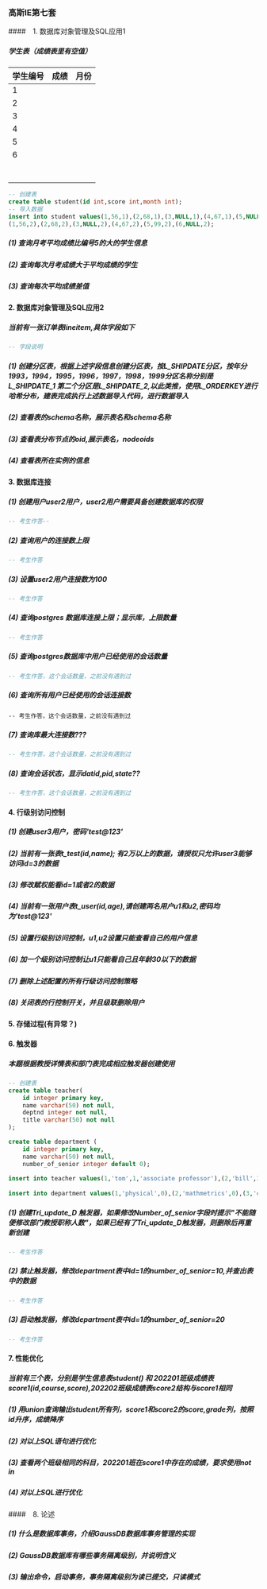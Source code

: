 ### 高斯IE第七套

####　1. 数据库对象管理及SQL应用1

##### 学生表（成绩表里有空值）

| 学生编号 | 成绩 | 月份 |
| :------- | ---- | ---- |
| 1        |      |      |
| 2        |      |      |
| 3        |      |      |
| 4        |      |      |
| 5        |      |      |
| 6        |      |      |
|          |      |      |
|          |      |      |
|          |      |      |
|          |      |      |
|          |      |      |
|          |      |      |
|          |      |      |



```sql
-- 创建表 
create table student(id int,score int,month int);
-- 导入数据 
insert into student values(1,56,1),(2,68,1),(3,NULL,1),(4,67,1),(5,NULL,1),(6,53,1)
(1,56,2),(2,68,2),(3,NULL,2),(4,67,2),(5,99,2),(6,NULL,2);
```

##### (1) 查询月考平均成绩比编号5的大的学生信息

##### (2) 查询每次月考成绩大于平均成绩的学生

##### (3) 查询每次平均成绩差值

#### 2. 数据库对象管理及SQL应用2

##### 当前有一张订单表lineitem,具体字段如下

```sql
-- 字段说明
```

##### (1) 创建分区表，根据上述字段信息创建分区表，按L_SHIPDATE分区，按年分1993，1994，1995，1996，1997，1998，1999分区名称分别是L_SHIPDATE_1 第二个分区是L_SHIPDATE_2,以此类推，使用L_ORDERKEY进行哈希分布，建表完成执行上述数据导入代码，进行数据导入

##### (2) 查看表的schema名称，展示表名和schema名称

##### (3) 查看表分布节点的oid,展示表名，nodeoids

##### (4) 查看表所在实例的信息

#### 3. 数据库连接

##### (1) 创建用户user2用户，user2用户需要具备创建数据库的权限

```  sql
-- 考生作答--

```

##### (2) 查询用户的连接数上限

```sql
-- 考生作答
```

##### (3) 设置user2用户连接数为100

```sql
-- 考生作答
```

##### (4) 查询postgres 数据库连接上限；显示库，上限数量

```sql
-- 考生作答
```

##### (5) 查询postgres数据库中用户已经使用的会话数量

```sql
-- 考生作答，这个会话数量，之前没有遇到过
```

##### (6) 查询所有用户已经使用的会话连接数

```
-- 考生作答，这个会话数量，之前没有遇到过
```

##### (7) 查询库最大连接数???

```sql
-- 考生作答，这个会话数量，之前没有遇到过
```

##### (8) 查询会话状态，显示datid,pid,state??

```sql
-- 考生作答，这个会话数量，之前没有遇到过
```

#### 4. 行级别访问控制 

##### (1) 创建user3用户，密码'test@123'

##### (2) 当前有一张表t_test(id,name); 有2万以上的数据，请授权只允许user3能够访问id=3的数据

##### (3) 修改赋权能看id=1或者2的数据

##### (4) 当前有一张用户表t_user(id,age),请创建两名用户u1和u2,密码均为'test@123'

##### (5) 设置行级别访问控制，u1,u2设置只能查看自己的用户信息

##### (6) 加一个级别访问控制让u1只能看自己且年龄30以下的数据

##### (7) 删除上述配置的所有行级访问控制策略

##### (8) 关闭表的行控制开关，并且级联删除用户

#### 5. 存储过程(有异常？)

#### 6. 触发器

##### 本题根据教授详情表和部门表完成相应触发器创建使用

```sql
-- 创建表
create table teacher(
	id integer primary key,
    name varchar(50) not null,
	deptnd integer not null,
	title varchar(50) not null
);

create table department (
	id integer primary key,
    name varchar(50) not null,
	number_of_senior integer default 0);
	
insert into teacher values(1,'tom',1,'associate professor'),(2,'bill',1,'professor'),(11,'eiston',3,'associate professor')	
 
insert into department values(1,'physical',0),(2,'mathmetrics',0),(3,'chemistry',0);
```

##### (1) 创建Tri_update_D 触发器，如果修改Number_of_senior字段时提示"不能随便修改部门教授职称人数"，如果已经有了Tri_update_D触发器，则删除后再重新创建

```sql
-- 考生作答
```

##### (2) 禁止触发器，修改department表中id=1的number_of_senior=10,并查出表中的数据 

```sql
-- 考生作答
```

##### (3) 启动触发器，修改department表中id=1的number_of_senior=20

```sql
-- 考生作答
```

#### 7. 性能优化

##### 当前有三个表，分别是学生信息表student() 和 202201班级成绩表score1(id,course,score),202202班级成绩表score2结构与score1相同

##### (1) 用union查询输出student所有列，score1和score2的score,grade列，按照id升序，成绩降序

##### (2) 对以上SQL语句进行优化

##### (3) 查看两个班级相同的科目，202201班在score1中存在的成绩，要求使用not in

##### (4) 对以上SQL进行优化

####　8. 论述

##### (1) 什么是数据库事务，介绍GaussDB数据库事务管理的实现

##### (2) GaussDB数据库有哪些事务隔离级别，并说明含义

##### (3) 输出命令，启动事务，事务隔离级别为读已提交，只读模式

